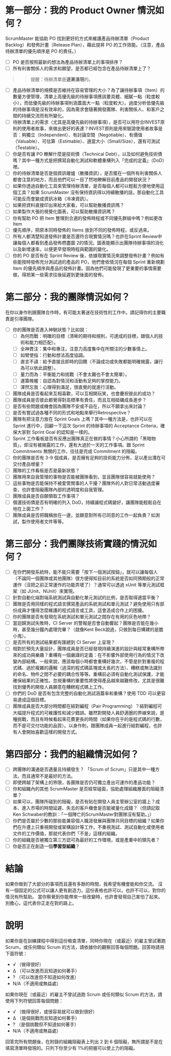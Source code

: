 # 第一部分：我的 Product Owner 情況如何？

ScrumMaster 能協助 PO 找到更好的方式來維護產品待辦清單（Product Backlog）和發佈計畫（Release Plan），藉此提昇 PO 的工作效能。（注意，產品待辦清單的優先順序是 PO 的責任。）
* [ ] PO 是否按照最新的想法為產品待辦清單上的事項排序？
* [ ] 所有利害關係人的需求和願望，是否都已經包含在產品待辦清單上了？
>>提醒：待辦清單是**逐漸湧現**的。
* [ ] 產品待辦清單的規模是否維持在容易管理的大小？為了讓待辦事項（Item）的數量方便管理，清單上高優先級的待辦事項應該要具體、細膩一點（粒度較小），而低優先級的待辦事項則涵蓋面大一點（粒度較大）。過度分析低優先級的待辦事項是沒有效率的，因為需求會隨著開發團隊、利害關係人、和客戶之間的持續交流而有所變化。
* [ ] 待辦清單上的需求（尤其是高優先級的待辦事項），是否可以用符合INVEST原則的使用者故事，來做出更好的表達？INVEST原則是用來驗證使用者故事是否：夠獨立（Independent）、有討論空間（Negotiable）、有價值（Valuable）、可估算（Estimable）、適當大小（Small/Size），還有可測試（Testable）。
* [ ] 你是否有讓 PO 瞭解什麼是技術債（Technical Debt），以及如何避免技術債嗎？其中一種方式是把撰寫自動化測試和軟體重構列入「完成的定義」（DoD）裡。
* [ ] 你的待辦清單是否是個資訊暖爐（散播資訊），是否擺在一個所有利害關係人都會注意的地方，而且他們可以一目了然地瞭解目前產品的開發狀況？
* [ ] 如果你透過自動化工具來管理待辦清單，是否每個人都可以輕鬆方便地使用這個工具？如果 ScrumMaster 沒有保持資訊得以持續散播的話，那自動化工具可能反而會變成資訊冰箱（冷凍資訊）。
* [ ] 如果把資料直接印出來給大家看，可以幫助散播資訊嗎？
* [ ] 如果製作大張的視覺化圖表，可以幫助散播資訊嗎？
* [ ] 你有幫助 PO 把 Item 整理到合適的發佈時程或不同優先群組中嗎？例如更改 Item
* [ ] 優先順序，把原本同時發佈的 Items 放到不同的發佈時程，或反過來。
* [ ] 所有人都清楚知道發佈計畫是否還符合現實情況嗎？也許在Sprint Review中讓每個人都看到產品發佈燃盡圖 2的情況。圖表能顯示出團隊待辦事項的消化以及新增速率，以便更早發現時程與範圍的變化。
* [ ] 你的 PO 是否有在 Sprint Review 後，依據現實情況來調整發佈計畫？例如有些能按時發佈充分測試過的產品的 PO，他們會依情況在每個 Sprint 重新規劃 Item 的優先順序與產品的發佈計畫。因為他們可能發現了更重要的事情需要做，得把某一些需求往後延遲到更後面的發佈。

# 第二部分：我的團隊情況如何？

在你以身作則跟團隊合作時，有可能太著迷在技術性的工作中。請記得你的主要職責是引導團隊。
* [ ] 你的團隊是否進入神馳狀態？比如說：
  * [ ]  為何而戰：明確的目標（清晰的期待和規則，可達成的目標，跟個人的技術和能力相匹配）。
  * [ ] 全神貫注：集中和專注，注意力高度集中在所關注的少數事情上。
  * [ ] 如臂使指：行動和想法高度協調。
  * [ ] 直言不諱：給予直接且即時的回饋（不論成功或失敗都能明確揭露，讓行為可以依此調整）。
  * [ ] 量力而為：平衡能力和挑戰（不會太難也不會太簡單）。
  * [ ] 運籌帷幄：自認為對情況和活動有足夠的掌控能力。
  * [ ] 渾然忘我：心理得到滿足，很直覺的就進行活動。

* [ ] 團隊成員是否看起來互相喜歡，可以互相開玩笑，也會慶祝彼此的成功？
* [ ] 團隊成員是否彼此都覺得對高標準有責任，而且互相砥礪成長進步？
* [ ] 是否有些問題或機會因為團隊不安或不自在，所以不願拿出來討論？
* [ ] 是否有嘗試過各種不同的形式和地點來舉行Retrospective？
* [ ] 團隊有把注意力放在 Sprint Goals 上嗎？其中一種方法是，也許可以在 Sprint 進行中，回顧一下這次 Sprint 的待辦事項的 Acceptance Criteria，確保大家對 Sprint Goal 的認知是一樣的。
* [ ] Sprint 工作看板是否有反應出團隊真正在做的事情？小心所謂的「黑暗物質」，即沒有被揭露的工作，還有大過於一天的工作事項。跟 Sprint Commitments 無關的工作，往往是完成 Commitment 的阻礙。
* [ ] 你的團隊是否有 3-9 個成員，是否擁有足夠的技術能力分佈，足以產出潛在可交付產品增量？
* [ ] 團隊的工作看板是否是最新狀態？
* [ ] 團隊用來自我管理的事物是否能被團隊看到，並且團隊很容易就能使用？
* [ ] 這些事物是否能保持不被愛管閒事的人干擾？團隊外的人對日常活動過度審查，也許會阻礙團隊內部的透明度和自我管理。
* [ ] 團隊成員是否自願領取工作事項？
* [ ] 償還技術債是否有明確的列入 DoD，持續讓程式碼變好，讓團隊能輕鬆自在地在上面工作？
* [ ] 團隊成員是否把職稱放在一邊，並願意對所有已同意的工作一起負責？如測試，製作使用者文件等等。

# 第三部分：我們團隊技術實踐的情況如何？

* [ ] 在你們開發系統時，能不能只需要「按下一個測試按鈕」，就可以讓每個人（不論同一個團隊或其他團隊）很方便得知目前的系統是否如同預期般的正常運作（沒把之前正常運作的功能弄壞了）？通常可以透過 xUnit 等單元測試框架（如 JUnit、NUnit）來實現。
* [ ] 針對自動化端對端系統測試與自動化單元測試的比例，是否取得適當平衡？
* [ ] 團隊是否用同樣的程式語言撰寫產品的系統測試和單元測試？避免使用只有部份成員才懂得怎麼維護的程式語言或工具，這會造成合作上的困擾。
* [ ] 你的團隊是否有發現在系統測試和單元測試之間存在有用的灰色地帶？
* [ ] 當迴歸測試失敗時，CI Server 的警報是否會自動響起？團隊是否能在幾小時，甚至幾分鐘內處理完畢？（就像Kent Beck說過，只做到每日構建的是膽小鬼）。
* [ ] 是否所有的測試結果都有匯總到 CI Server 上呈現？
* [ ] 相對於預先大量設計，團隊成員是否已經發現持續演進的設計與經常重構所帶來的成功與樂趣？重構有一個嚴謹的定義：在不影響外部使用行為的情況下改變內部結構。一般來說，應該每個小時都會重構好幾次，不管是針對重複的程式碼、過於複雜的邏輯（過深的程式碼區塊或太長的方法）、糟糕或無法識別的命名、物件之間不必要的耦合性等等。重構前必須有自動化測試保護，才能確保結果的正確性。忽視重構的重要性將使得產品越來越難修改，尤其是很難找到優秀的開發人員願意在糟糕程式碼上工作。
* [ ] 你們的 DoD 是否有包含完整的自動化測試涵蓋率和重構？使用 TDD 可以更容易達成這個目標。
* [ ] 團隊成員是否大部分時間都在結對編程（Pair Programming）？結對編程可大幅提升程式的可維護性和減少錯誤。雖然對開發人員舒適圈的界線來說，是種挑戰，而且有時候看起來花費更長的時間（如果你在乎的是程式碼的行數，而不是可交付功能的品質）。以身作則，跟團隊成員一起進行結對編程，也許有人會開始喜歡這樣的開發方式。

# 第四部分：我們的組織情況如何？

* [ ] 跨團隊的溝通是否適量且持續發生？ 「Scrum of Scrum」只是其中一種方法，而且通常不是最好的方法。
* [ ] 即使跨越了架構上的界限，各團隊是否仍可獨立產出可運作的產品功能？
* [ ] 你和組織內的其他 ScrumMaster 是否經常碰面，協助處理組織層面的阻礙清單？
* [ ] 如果可以，團隊所碰到的阻礙，是否有貼在開發人員主管辦公室的牆上？成本、進入市場的時間延遲、失去的客戶機會是否能被量化成錢？（但請記取Ken Schwaber的教訓：「一個陣亡的ScrumMaster對團隊沒有幫助。」）
* [ ] 你們是否屬於少數的那些能兼容個人職涯發展與團隊共同目標的組織？如果你們在升遷上只重視開發或架構設計等工作，不重視測試、測試自動化或使用者文件的工作價值，那就代表你們「不是」這樣的組織。
* [ ] 你的組織是否被獨立第三方認可為最好的工作環境，或是產業中的領先者？
* [ ] 你是否正在創造一個**學習型組織**？

# 結論
如果你做到了大部分的事項而且還有多餘的時間，我希望有機會能和你交流。
沒有一個固定的公式可以讓人更有創造力。這份表格也許可以，也許不可以，對你的情況有所幫助。
當你察覺到你能帶來一些改變時，也許會發現自己害怕了起來。別擔心，這代表你正走在對的路上。

# 說明
如果你是在訓練課程中得到這份檢查清單，同時你現在（或最近）的雇主曾試著跑Scrum，或任何類似 Scrum 的方法，請依據你的觀察回答每個問題。回答時請用下面符號：

* √ （做得很好）
* ∆ （可以改進而且知道如何著手）
* ? （可以改進但不知道如何改進）
* N/A（不適用或無益處）

如果你現在（或最近）的雇主不曾試過跑 Scrum 或任何類似 Scrum 的方法，請使用下列符號回答每個問題：

* √ （做得很好，或很容易就可以做到很好）
* ∆ （是個挑戰而且知道如何著手）
* ? （是個挑戰但不知道如何著手）
* N/A（不適用或無益處）

回答完所有問題後，在附錄的組織阻礙表上列出 2 到 6 個阻礙，無所謂是不是在填寫清單時發現的。只列下你至少有 1%的把握可以使上力的阻礙。
